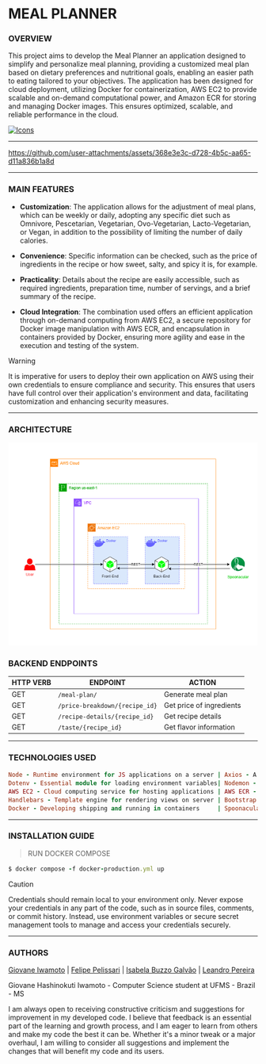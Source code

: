 # MEAL PLANNER

### **OVERVIEW**

This project aims to develop the Meal Planner an application designed to simplify and personalize meal planning, providing a customized meal plan based on dietary preferences and nutritional goals, enabling an easier path to eating tailored to your objectives. The application has been designed for cloud deployment, utilizing Docker for containerization, AWS EC2 to provide scalable and on-demand computational power, and Amazon ECR for storing and managing Docker images. This ensures optimized, scalable, and reliable performance in the cloud.

[![Icons](https://skillicons.dev/icons?i=aws,nodejs,docker,js,html,css&theme=dark)](https://skillicons.dev)

---

https://github.com/user-attachments/assets/368e3e3c-d728-4b5c-aa65-d11a836b1a8d

---

### **MAIN FEATURES**

- **Customization**: The application allows for the adjustment of meal plans, which can be weekly or daily, adopting any specific diet such as Omnivore, Pescetarian, Vegetarian, Ovo-Vegetarian, Lacto-Vegetarian, or Vegan, in addition to the possibility of limiting the number of daily calories.

- **Convenience**: Specific information can be checked, such as the price of ingredients in the recipe or how sweet, salty, and spicy it is, for example.

- **Practicality**: Details about the recipe are easily accessible, such as required ingredients, preparation time, number of servings, and a brief summary of the recipe.

- **Cloud Integration**: The combination used offers an efficient application through on-demand computing from AWS EC2, a secure repository for Docker image manipulation with AWS ECR, and encapsulation in containers provided by Docker, ensuring more agility and ease in the execution and testing of the system.

> [!WARNING]
> It is imperative for users to deploy their own application on AWS using their own credentials to ensure compliance and security. This ensures that users have full control over their application's environment and data, facilitating customization and enhancing security measures.

---

### **ARCHITECTURE**

![AWS Architecture](./docs/architecture.png)

### **BACKEND ENDPOINTS**

| **HTTP VERB** | **ENDPOINT**                   | **ACTION**               |
| ------------- | ------------------------------ | ------------------------ |
| GET           | `/meal-plan/`                  | Generate meal plan       |
| GET           | `/price-breakdown/{recipe_id}` | Get price of ingredients |
| GET           | `/recipe-details/{recipe_id}`  | Get recipe details       |
| GET           | `/taste/{recipe_id}`           | Get flavor information   |

---

### **TECHNOLOGIES USED**

```ruby
Node - Runtime environment for JS applications on a server | Axios - A versatile library for HTTP requests
Dotenv - Essential module for loading environment variables| Nodemon - Automatic restart of Node application
AWS EC2 - Cloud computing service for hosting applications | AWS ECR - Storing Docker container images
Handlebars - Template engine for rendering views on server | Bootstrap - CSS framework for styling web pages
Docker - Developing shipping and running in containers     | Spoonacular - Recipes and nutrition external API
```

---

### **INSTALLATION GUIDE**

> RUN DOCKER COMPOSE

```ruby
$ docker compose -f docker-production.yml up
```

> [!CAUTION]
> Credentials should remain local to your environment only. Never expose your credentials in any part of the code, such as in source files, comments, or commit history. Instead, use environment variables or secure secret management tools to manage and access your credentials securely.

---

### **AUTHORS**

[Giovane Iwamoto](https://github.com/GiovaneIwamoto) | [Felipe Pelissari](https://github.com/FeliPellissari) | [Isabela Buzzo Galvão](https://github.com/isabelabuzzo) | [Leandro Pereira](https://github.com/leojgpereira)

Giovane Hashinokuti Iwamoto - Computer Science student at UFMS - Brazil - MS

I am always open to receiving constructive criticism and suggestions for improvement in my developed code. I believe that feedback is an essential part of the learning and growth process, and I am eager to learn from others and make my code the best it can be. Whether it's a minor tweak or a major overhaul, I am willing to consider all suggestions and implement the changes that will benefit my code and its users.
